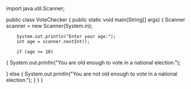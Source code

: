 import java.util.Scanner;

public class VoteChecker
{
        public static void main(String[] args) 
{
        Scanner scanner = new Scanner(System.in);

        System.out.println("Enter your age:");
        int age = scanner.nextInt();

        if (age >= 18) 
{
            System.out.println("You are old enough to vote in a national election.");
        
}
         else 
{
            System.out.println("You are not old enough to vote in a national election.");
}
}
}

